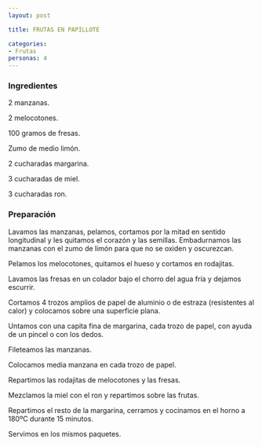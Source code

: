 ```yaml
---
layout: post

title: FRUTAS EN PAPILLOTE

categories:
- Frutas
personas: 4 
---
```

<h3>Ingredientes</h3>
2 manzanas.

2 melocotones.

100 gramos de fresas.

Zumo de medio limón.

2 cucharadas margarina.

3 cucharadas de miel.

3 cucharadas ron.

<h3>Preparación</h3>
Lavamos las manzanas, pelamos, cortamos por la mitad en sentido longitudinal y les quitamos el corazón y las semillas. Embadurnamos las manzanas con el zumo de limón para que no se oxiden y oscurezcan.

Pelamos los melocotones, quitamos el hueso y cortamos en rodajitas.

Lavamos las fresas en un colador bajo el chorro del agua fría y dejamos escurrir.

Cortamos 4 trozos amplios de papel de aluminio o de estraza (resistentes al calor) y colocamos sobre una superficie plana.

Untamos con una capita fina de margarina, cada trozo de papel, con ayuda de un pincel o con los dedos.

Fileteamos las manzanas.

Colocamos media manzana en cada trozo de papel.

Repartimos las rodajitas de melocotones y las fresas.

Mezclamos la miel con el ron y repartimos sobre las frutas.

Repartimos el resto de la margarina, cerramos y cocinamos en el horno a 180ºC durante 15 minutos.

Servimos en los mismos paquetes.